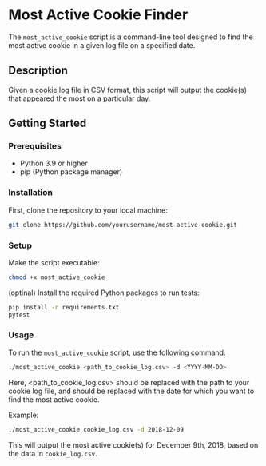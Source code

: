 # Most Active Cookie Finder

The `most_active_cookie` script is a command-line tool designed to find the most active cookie in a given log file on a specified date.

## Description

Given a cookie log file in CSV format, this script will output the cookie(s) that appeared the most on a particular day.

## Getting Started

### Prerequisites

- Python 3.9 or higher
- pip (Python package manager)

### Installation

First, clone the repository to your local machine:

```bash
git clone https://github.com/yourusername/most-active-cookie.git
```


### Setup

Make the script executable:

```bash
chmod +x most_active_cookie
```
(optinal) Install the required Python packages to run tests:
```bash
pip install -r requirements.txt
pytest
```

### Usage

To run the `most_active_cookie` script, use the following command:
```bash
./most_active_cookie <path_to_cookie_log.csv> -d <YYYY-MM-DD>
```

Here, <path_to_cookie_log.csv> should be replaced with the path to your cookie log file, and <YYYY-MM-DD> should be replaced with the date for which you want to find the most active cookie.

Example:
```bash
./most_active_cookie cookie_log.csv -d 2018-12-09
```

This will output the most active cookie(s) for December 9th, 2018, based on the data in `cookie_log.csv`.
